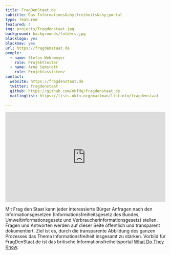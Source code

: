 ```yaml
---
title: FragDenStaat.de
subtitle: Das Informations&shy;freiheits&shy;portal
type: featured
featured: 4
img: projects/fragdenstaat.jpg
background: backgrounds/folders.jpg
blacklogo: yes
blacknav: yes
url: https://fragdenstaat.de
people:
  - name: Stefan Wehrmeyer
    role: Projektleiter
  - name: Arne Semsrott
    role: Projektassistenz
contact:
  website: https://fragdenstaat.de
  twitter: fragdenstaat
  github: https://github.com/okfde/fragdenstaat_de
  mailinglist: https://lists.okfn.org/mailman/listinfo/fragdenstaat

---
```


<iframe src="https://player.vimeo.com/video/102604678" width="500" height="281" style="margin: 0 auto;" frameborder="0" webkitallowfullscreen mozallowfullscreen allowfullscreen></iframe> 

Mit Frag den Staat kann jeder interessierte Bürger Anfragen nach den Informationsgesetzen (Informationsfreiheitsgesetz des Bundes, Umweltinformationsgesetz und Verbraucherinformationsgesetz) stellen. Fragen und Antworten werden auf dieser Seite öffentlich und transparent dokumentiert. Ziel ist es, durch die transparente Abbildung des ganzen Prozesses das Thema Informationsfreiheit insgesamt zu stärken. Vorbild für FragDenStaat.de ist das britische Informationsfreiheitsportal [What Do They Know]( https://www.whatdotheyknow.com/).
